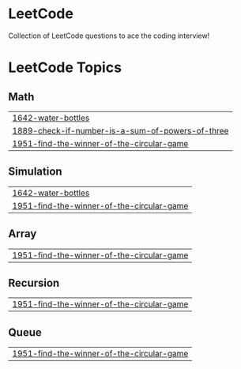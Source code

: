 # LeetCode
Collection of LeetCode questions to ace the coding interview!

<!---LeetCode Topics Start-->
# LeetCode Topics
## Math
|  |
| ------- |
| [1642-water-bottles](https://github.com/SureshNaidu8797/LeetCode/tree/master/1642-water-bottles) |
| [1889-check-if-number-is-a-sum-of-powers-of-three](https://github.com/SureshNaidu8797/LeetCode/tree/master/1889-check-if-number-is-a-sum-of-powers-of-three) |
| [1951-find-the-winner-of-the-circular-game](https://github.com/SureshNaidu8797/LeetCode/tree/master/1951-find-the-winner-of-the-circular-game) |
## Simulation
|  |
| ------- |
| [1642-water-bottles](https://github.com/SureshNaidu8797/LeetCode/tree/master/1642-water-bottles) |
| [1951-find-the-winner-of-the-circular-game](https://github.com/SureshNaidu8797/LeetCode/tree/master/1951-find-the-winner-of-the-circular-game) |
## Array
|  |
| ------- |
| [1951-find-the-winner-of-the-circular-game](https://github.com/SureshNaidu8797/LeetCode/tree/master/1951-find-the-winner-of-the-circular-game) |
## Recursion
|  |
| ------- |
| [1951-find-the-winner-of-the-circular-game](https://github.com/SureshNaidu8797/LeetCode/tree/master/1951-find-the-winner-of-the-circular-game) |
## Queue
|  |
| ------- |
| [1951-find-the-winner-of-the-circular-game](https://github.com/SureshNaidu8797/LeetCode/tree/master/1951-find-the-winner-of-the-circular-game) |
<!---LeetCode Topics End-->